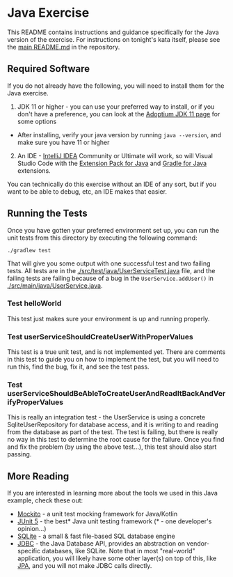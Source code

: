 # Java Exercise
This README contains instructions and guidance specifically for the Java version of the exercise. For instructions on tonight's kata itself, please see the [main README.md](../README.md) in the repository.

## Required Software
If you do not already have the following, you will need to install them for the Java exercise.
1. JDK 11 or higher - you can use your preferred way to install, or if you don't have a preference, you can look at the [Adoptium JDK 11 page](https://adoptium.net/temurin/releases/?version=11) for some options
  * After installing, verify your java version by running `java --version`, and make sure you have 11 or higher
2. An IDE - [IntelliJ IDEA](https://www.jetbrains.com/idea/download) Community or Ultimate will work, so will Visual Studio Code with the [Extension Pack for Java](https://marketplace.visualstudio.com/items?itemName=vscjava.vscode-java-pack) and [Gradle for Java](https://marketplace.visualstudio.com/items?itemName=vscjava.vscode-gradle) extensions.

You can technically do this exercise without an IDE of any sort, but if you want to be able to debug, etc, an IDE makes that easier.

## Running the Tests
Once you have gotten your preferred environment set up, you can run the unit tests from this directory by executing the following command:
```
./gradlew test
```

That will give you some output with one successful test and two failing tests. All tests are in the [./src/test/java/UserServiceTest.java](./src/test/java/UserServiceTest.java) file, and the failing tests are failing because of a bug in the `UserService.addUser()` in [./src/main/java/UserService.java](./src/main/java/UserService.java).

### Test helloWorld
This test just makes sure your environment is up and running properly.

### Test userServiceShouldCreateUserWithProperValues
This test is a true unit test, and is not implemented yet. There are comments in this test to guide you on how to implement the test, but you will need to run this, find the bug, fix it, and see the test pass.

### Test userServiceShouldBeAbleToCreateUserAndReadItBackAndVerifyProperValues
This is really an integration test - the UserService is using a concrete SqliteUserRepository for database access, and it is writing to and reading from the database as part of the test. The test is failing, but there is really no way in this test to determine the root cause for the failure. Once you find and fix the problem (by using the above test...), this test should also start passing.

## More Reading
If you are interested in learning more about the tools we used in this Java example, check these out:
* [Mockito](https://site.mockito.org/) - a unit test mocking framework for Java/Kotlin
* [JUnit 5](https://junit.org/junit5/) - the best* Java unit testing framework (* - one developer's opinion...)
* [SQLite](https://www.sqlite.org/index.html) - a small & fast file-based SQL database engine
* [JDBC](https://docs.oracle.com/javase/tutorial/jdbc/basics/index.html) - the Java Database API, provides an abstraction on vendor-specific databases, like SQLite. Note that in most "real-world" application, you will likely have some other layer(s) on top of this, like [JPA](https://docs.oracle.com/javaee/6/tutorial/doc/bnbpz.html), and you will not make JDBC calls directly.